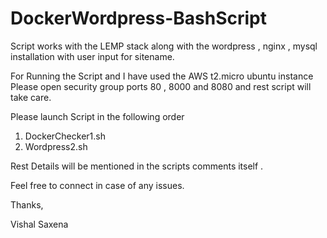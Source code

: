 # DockerWordpress-BashScript
Script works with the LEMP stack along with the wordpress , nginx , mysql installation with user input for sitename. 

For Running the Script and I have used the AWS t2.micro ubuntu instance 
Please open security group ports 80 , 8000 and 8080 and rest script will take care.


Please launch Script in the following order 

1. DockerChecker1.sh
2. Wordpress2.sh

Rest Details will be mentioned in the scripts comments itself .

Feel free to connect in case of any issues.

Thanks,

Vishal Saxena 
